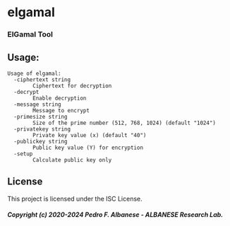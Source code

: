 # elgamal
### ElGamal Tool 

## Usage:
```
Usage of elgamal:
  -ciphertext string
        Ciphertext for decryption
  -decrypt
        Enable decryption
  -message string
        Message to encrypt
  -primesize string
        Size of the prime number (512, 768, 1024) (default "1024")
  -privatekey string
        Private key value (x) (default "40")
  -publickey string
        Public key value (Y) for encryption
  -setup
        Calculate public key only
```

## License
This project is licensed under the ISC License.

##### Copyright (c) 2020-2024 Pedro F. Albanese - ALBANESE Research Lab.
